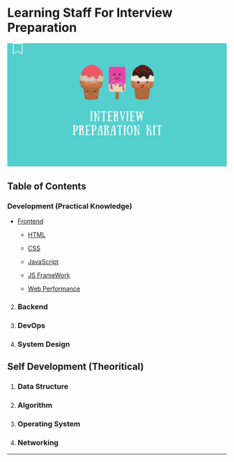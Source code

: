 # **Learning Staff For Interview Preparation**

![image](images/banner.png)

## Table of Contents

### Development (Practical Knowledge)

-   [Frontend](#Frontend)

    -   [HTML](#HTML)

    -   [CSS](#CSS)

    -   [JavaScript](#JavaScript)

    -   [JS FrameWork](#JS-FrameWork)

    -   [Web Performance](#Web-Performance)

2. ### Backend

3. ### DevOps

4. ### System Design

## Self Development (Theoritical)

1. ### Data Structure

2. ### Algorithm

3. ### Operating System

4. ### Networking

---
